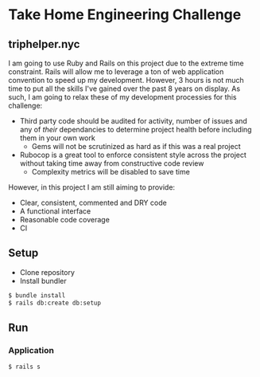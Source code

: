# Take Home Engineering Challenge

## triphelper.nyc

I am going to use Ruby and Rails on this project due to the extreme time constraint. Rails will allow me to leverage a ton of web application convention to speed up my development. However, 3 hours is not much time to put all the skills I've gained over the past 8 years on display. As such, I am going to relax these of my development processies for this challenge:

- Third party code should be audited for activity, number of issues and any of _their_ dependancies to determine project health before including them in your own work
  - Gems will not be scrutinized as hard as if this was a real project
- Rubocop is a great tool to enforce consistent style across the project without taking time away from constructive code review
  - Complexity metrics will be disabled to save time

However, in this project I am still aiming to provide:

- Clear, consistent, commented and DRY code
- A functional interface
- Reasonable code coverage
- CI

## Setup

- Clone repository
- Install bundler

```bash
$ bundle install
$ rails db:create db:setup
```

## Run

### Application

```bash
$ rails s
```
